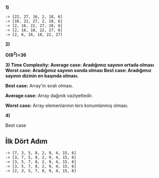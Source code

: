 **1)**

    -> [22, 27, 16, 2, 18, 6]
    -> [16, 22, 27, 2, 18, 6]
    -> [2, 16, 22, 27, 18, 6]
    -> [2, 16, 18, 22, 27, 6]
    -> [2, 6, 16, 18, 22, 27]

**2)**

**O($6^2$)=36**

**3)  Time Complexity: Average case: Aradığımız sayının ortada olması  Worst case: Aradığımız sayının sonda olması  Best case: Aradığımız sayının dizinin en başında olması.**

**Best case:** Array'in sıralı olması.

**Average case:** Array dağınık vaziyettedir.

**Worst case:** Array elemenlarının ters konumlanmış olması.

**4)**

Best case

## **İlk Dört Adım**

    -> [7, 3, 5, 8, 2, 9, 4, 15, 6]
    -> [3, 7, 5, 8, 2, 9, 4, 15, 6]
    -> [3, 5, 7, 8, 2, 9, 4, 15, 6]
    -> [3, 5, 7, 8, 2, 9, 4, 15, 6]
    -> [2, 3, 5, 7, 8, 9, 4, 15, 6]
